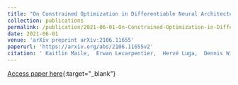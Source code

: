 ```yaml
---
title: "On Constrained Optimization in Differentiable Neural Architecture Search"
collection: publications
permalink: /publication/2021-06-01-On-Constrained-Optimization-in-Differentiable-Neural-Architecture-Search
date: 2021-06-01
venue: 'arXiv preprint arXiv:2106.11655'
paperurl: 'https://arxiv.org/abs/2106.11655v2'
citation: ' Kaitlin Maile,  Erwan Lecarpentier,  Hervé Luga,  Dennis Wilson, &quot;On Constrained Optimization in Differentiable Neural Architecture Search.&quot; arXiv preprint arXiv:2106.11655, 2021.'
---
```

[Access paper here](https://arxiv.org/abs/2106.11655v2){:target="_blank"}
